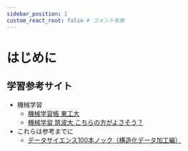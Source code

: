 ```yaml
---
sidebar_position: 1
custom_react_root: false # コメント有無
---
```


# はじめに

## 学習参考サイト

- 機械学習
  - [機械学習帳 東工大](https://chokkan.github.io/mlnote/)
  - [機械学習 筑波大 こちらの方がよさそう？](https://ocw.tsukuba.ac.jp/course/systeminformation/machine_learning/)
- これらは参考までに
  - [データサイエンス100本ノック（構造化データ加工編）](https://github.com/The-Japan-DataScientist-Society/100knocks-preprocess)
